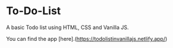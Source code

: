 # To-Do-List
A basic Todo list using HTML, CSS and Vanilla JS.

You can find the app [here].(https://todolistinvanillajs.netlify.app/)
